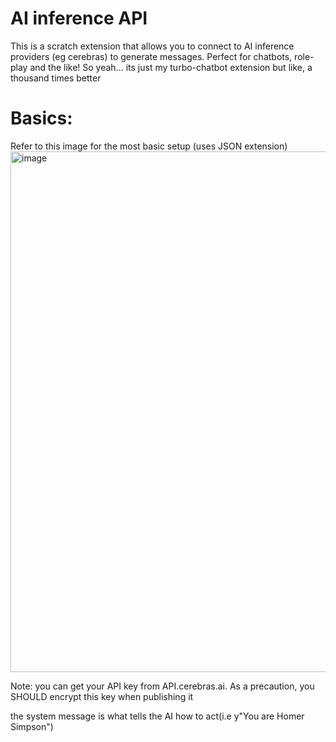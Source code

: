 # AI inference API
This is a scratch extension that allows you to connect to AI inference providers (eg cerebras) to generate messages. Perfect for chatbots, role-play and the like!
So yeah... its just my turbo-chatbot extension but like, a thousand times better
# Basics:
Refer to this image for the most basic setup (uses JSON extension)
<img width="1201" height="833" alt="image" src="https://github.com/user-attachments/assets/c0b46fc9-9568-483e-8688-110189cc941a" />




Note: you can get your API key from API.cerebras.ai. As a precaution, you SHOULD encrypt this key when publishing it



the system message is what tells the AI how to act(i.e y"You are Homer Simpson")
